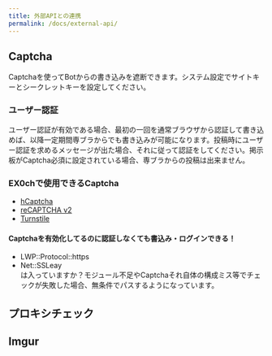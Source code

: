 ```yaml
---
title: 外部APIとの連携
permalink: /docs/external-api/
---
```

## Captcha 
Captchaを使ってBotからの書き込みを遮断できます。システム設定でサイトキーとシークレットキーを設定してください。

### ユーザー認証
ユーザー認証が有効である場合、最初の一回を通常ブラウザから認証して書き込めば、以降一定期間専ブラからでも書き込みが可能になります。投稿時にユーザー認証を求めるメッセージが出た場合、それに従って認証をしてください。掲示板がCaptcha必須に設定されている場合、専ブラからの投稿は出来ません。

### EX0chで使用できるCaptcha
+ [hCaptcha](https://www.hcaptcha.com/)
+ [reCAPTCHA v2](https://www.google.com/recaptcha/about/)
+ [Turnstile](https://www.cloudflare.com/ja-jp/products/turnstile/) 

#### Captchaを有効化してるのに認証しなくても書込み・ログインできる！
+ LWP::Protocol::https  
+ Net::SSLeay  
は入っていますか？モジュール不足やCaptchaそれ自体の構成ミス等でチェックが失敗した場合、無条件でパスするようになっています。

## プロキシチェック

## Imgur